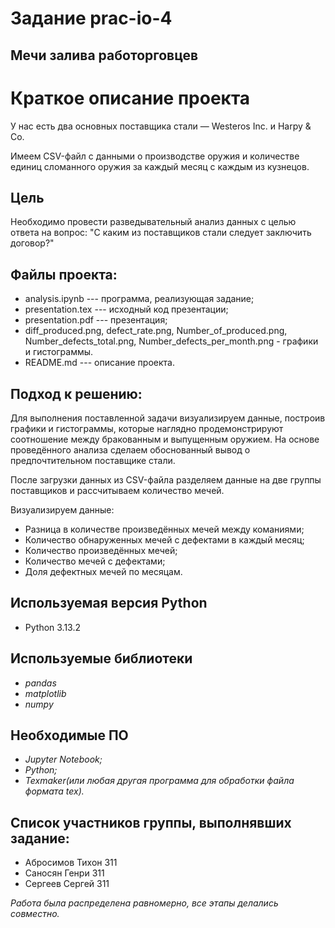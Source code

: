 # Задание prac-io-4
## Мечи залива работорговцев
# Краткое описание проекта 
 У нас есть два основных поставщика стали — Westeros Inc. и Harpy & Co.
 
 Имеем CSV-файл с данными о производстве оружия и количестве единиц сломанного
оружия за каждый месяц с каждым из кузнецов.

## Цель
  Необходимо провести разведывательный анализ данных с целью ответа на вопрос: "С каким
 из поставщиков стали следует заключить договор?"

## Файлы проекта: 
  - analysis.ipynb --- программа, реализующая задание;
  - presentation.tex --- исходный код презентации;
  - presentation.pdf --- презентация;
  - diff_produced.png, defect_rate.png, Number_of_produced.png, Number_defects_total.png, Number_defects_per_month.png - графики и гистограммы.
  - README.md --- описание проекта.

## Подход к решению:
  Для выполнения поставленной задачи визуализируем данные, построив графики и гистограммы, которые наглядно продемонстрируют соотношение между бракованным и выпущенным оружием. На основе проведённого анализа сделаем обоснованный вывод о предпочтительном поставщике стали.

После загрузки данных из CSV-файла разделяем данные на две группы поставщиков и рассчитываем количество мечей.

Визуализируем данные:
- Разница в количестве произведённых мечей между команиями;
- Количество обнаруженных мечей с дефектами в каждый месяц;
- Количество произведённых мечей;
- Количество мечей с дефектами;
- Доля дефектных мечей по месяцам.

## Используемая версия Python
  - Python 3.13.2

## Используемые библиотеки
  - *pandas*
  - *matplotlib*
  - *numpy*

## Необходимые ПО
  - *Jupyter Notebook;*
  - *Python;*
  - *Texmaker(или любая другая программа для обработки файла формата tex).*

## Список участников группы, выполнявших задание:
  - Абросимов Тихон 311
  - Саносян Генри 311
  - Сергеев Сергей 311

*Работа была распределена равномерно, все этапы делались совместно.*


